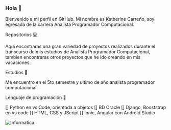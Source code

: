 
### Hola 👋

Bienvenido a mi perfil en GitHub. Mi nombre es Katherine Carreño, soy egresada de la carrera Analista Programador Computacional.

Repositorios :computer:  

Aqui encontraras una gran variedad de proyectos realizados durante el transcurso de mis estudios de Analista Programador Computacional, tambien encontraras otros proyectos que he ido creando en mis vacaciones. 

Estudios :star2:

Me encuentro en el  5to semestre y ultimo de año analista programador computacional. 

Lenguaje de programación :floppy_disk:

[]  Python en vs Code, orientada a objetos
[]  BD Oracle
[]  Django, Booststrap en vs code
[]  HTML, CSS y JScript
[]  Ionic, Angular  con Android Studio 



![informatica](https://user-images.githubusercontent.com/80713091/151052703-0f0e1d47-587d-425a-a071-5d24f45a9cc5.jpg)

